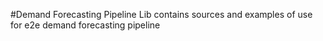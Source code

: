 #Demand Forecasting Pipeline 
Lib contains sources and examples of use for e2e demand forecasting pipeline
